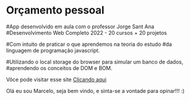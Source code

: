 # Orçamento pessoal

#App desenvolvido em aula com o professor Jorge Sant Ana
#Desenvolvimento Web Completo 2022 - 20 cursos + 20 projetos

#Com intuito de praticar o que aprendemos na teoria do estudo
#da linguagem de programação javascript.

#Utilizando o local storage do browser para simular um banco de dados,
#aprendendo os conceitos de DOM e BOM.

Vôce pode visitar esse site [Clicando aqui]()


Olá eu sou Marcelo, seja bem vindo, e sinta-se a vontade para opinar!!!  :)
